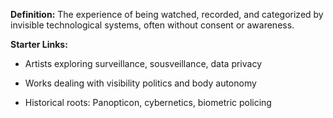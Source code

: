 **Definition:**
The experience of being watched, recorded, and categorized by invisible technological systems, often without consent or awareness.

**Starter Links:**

- Artists exploring surveillance, sousveillance, data privacy
    
- Works dealing with visibility politics and body autonomy
    
- Historical roots: Panopticon, cybernetics, biometric policing